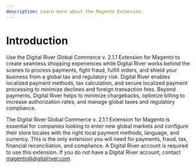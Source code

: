 ```yaml
---
description: Learn more about the Magento Extension.
---
```


# Introduction

Use the Digital River Global Commerce v. 2.1.1 Extension for Magento to create seamless shopping experiences while Digital River works behind the scenes to process payments, ﬁght fraud, fulﬁll orders, and shield your business from a global tax and regulatory risk. Digital River enables localized payment methods, tax calculation, and secure localized payment processing to minimize declines and foreign transaction fees. Beyond payments, Digital River helps to minimize chargebacks, optimize billing to increase authorization rates, and manage global taxes and regulatory compliance.

The Digital River Global Commerce v. 2.1.1 Extension for Magento is essential for companies looking to enter new global markets and conﬁgure their store locales with the right local payment methods, language, and currency. This is the only extension you will need for payments, fraud, tax, ﬁnancial reconciliation, and compliance. A Digital River account is required to use this extension. If you do not have a Digital River account, contact [magento@digitalriver.com](mailto:magento@digitalriver.com).
